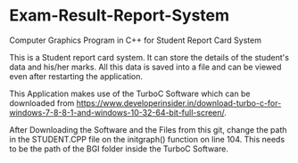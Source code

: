 # Exam-Result-Report-System
Computer Graphics Program in C++ for Student Report Card System

This is a Student report card system. It can store the details of the student's data and his/her marks. All this data is saved into a file and can be viewed even after restarting the application.

This Application makes use of the TurboC Software which can be downloaded from https://www.developerinsider.in/download-turbo-c-for-windows-7-8-8-1-and-windows-10-32-64-bit-full-screen/.

After Downloading the Software and the Files from this git, change the path in the STUDENT.CPP file on the initgraph() function on line 104. This needs to be the path of the BGI folder inside the TurboC Software.
